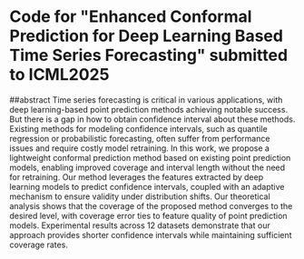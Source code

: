 # Code for "Enhanced Conformal Prediction for Deep Learning Based Time Series Forecasting" submitted to ICML2025
##abstract
Time series forecasting is critical in various applications, with deep learning-based point prediction methods achieving notable success. But there is a gap in how to obtain confidence interval about these methods. Existing methods for modeling confidence intervals, such as quantile regression or probabilistic forecasting, often suffer from performance issues and require costly model retraining. In this work, we propose a lightweight conformal prediction method based on existing point prediction models, enabling improved coverage and interval length without the need for retraining. Our method leverages the features extracted by deep learning models to predict confidence intervals, coupled with an adaptive mechanism to ensure validity under distribution shifts. Our theoretical analysis shows that the coverage of the proposed method converges to the desired level, with coverage error ties to feature quality of point prediction models.  Experimental results across 12 datasets demonstrate that our approach provides shorter confidence intervals while maintaining sufficient coverage rates. 
